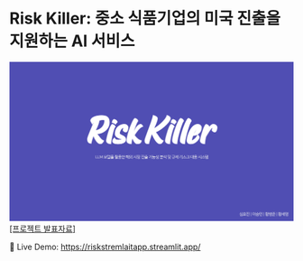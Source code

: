 # Risk Killer: 중소 식품기업의 미국 진출을 지원하는 AI 서비스

![썸네일](./Risk_Killer.png)
[[프로젝트 발표자료]](./Risk_killer.pdf)


🔗 Live Demo: https://riskstremlaitapp.streamlit.app/
